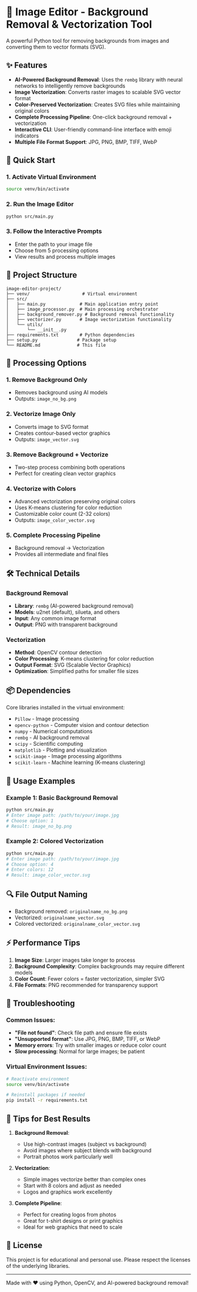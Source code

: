 # 🎨 Image Editor - Background Removal & Vectorization Tool

A powerful Python tool for removing backgrounds from images and converting them to vector formats (SVG).

## ✨ Features

- **AI-Powered Background Removal**: Uses the `rembg` library with neural networks to intelligently remove backgrounds
- **Image Vectorization**: Converts raster images to scalable SVG vector format
- **Color-Preserved Vectorization**: Creates SVG files while maintaining original colors
- **Complete Processing Pipeline**: One-click background removal + vectorization
- **Interactive CLI**: User-friendly command-line interface with emoji indicators
- **Multiple File Format Support**: JPG, PNG, BMP, TIFF, WebP

## 🚀 Quick Start

### 1. Activate Virtual Environment
```bash
source venv/bin/activate
```

### 2. Run the Image Editor
```bash
python src/main.py
```

### 3. Follow the Interactive Prompts
- Enter the path to your image file
- Choose from 5 processing options
- View results and process multiple images

## 📁 Project Structure

```
image-editor-project/
├── venv/                    # Virtual environment
├── src/
│   ├── main.py             # Main application entry point
│   ├── image_processor.py  # Main processing orchestrator
│   ├── background_remover.py # Background removal functionality
│   ├── vectorizer.py       # Image vectorization functionality
│   └── utils/
│       └── __init__.py
├── requirements.txt        # Python dependencies
├── setup.py               # Package setup
└── README.md              # This file
```

## 🔧 Processing Options

### 1. Remove Background Only
- Removes background using AI models
- Outputs: `image_no_bg.png`

### 2. Vectorize Image Only
- Converts image to SVG format
- Creates contour-based vector graphics
- Outputs: `image_vector.svg`

### 3. Remove Background + Vectorize
- Two-step process combining both operations
- Perfect for creating clean vector graphics

### 4. Vectorize with Colors
- Advanced vectorization preserving original colors
- Uses K-means clustering for color reduction
- Customizable color count (2-32 colors)
- Outputs: `image_color_vector.svg`

### 5. Complete Processing Pipeline
- Background removal → Vectorization
- Provides all intermediate and final files

## 🛠 Technical Details

### Background Removal
- **Library**: `rembg` (AI-powered background removal)
- **Models**: u2net (default), silueta, and others
- **Input**: Any common image format
- **Output**: PNG with transparent background

### Vectorization
- **Method**: OpenCV contour detection
- **Color Processing**: K-means clustering for color reduction
- **Output Format**: SVG (Scalable Vector Graphics)
- **Optimization**: Simplified paths for smaller file sizes

## 📦 Dependencies

Core libraries installed in the virtual environment:
- `Pillow` - Image processing
- `opencv-python` - Computer vision and contour detection
- `numpy` - Numerical computations
- `rembg` - AI background removal
- `scipy` - Scientific computing
- `matplotlib` - Plotting and visualization
- `scikit-image` - Image processing algorithms
- `scikit-learn` - Machine learning (K-means clustering)

## 🎯 Usage Examples

### Example 1: Basic Background Removal
```bash
python src/main.py
# Enter image path: /path/to/your/image.jpg
# Choose option: 1
# Result: image_no_bg.png
```

### Example 2: Colored Vectorization
```bash
python src/main.py
# Enter image path: /path/to/your/image.jpg
# Choose option: 4
# Enter colors: 12
# Result: image_color_vector.svg
```

## 🔍 File Output Naming

- Background removed: `originalname_no_bg.png`
- Vectorized: `originalname_vector.svg`
- Colored vectorized: `originalname_color_vector.svg`

## ⚡ Performance Tips

1. **Image Size**: Larger images take longer to process
2. **Background Complexity**: Complex backgrounds may require different models
3. **Color Count**: Fewer colors = faster vectorization, simpler SVG
4. **File Formats**: PNG recommended for transparency support

## 🐛 Troubleshooting

### Common Issues:
- **"File not found"**: Check file path and ensure file exists
- **"Unsupported format"**: Use JPG, PNG, BMP, TIFF, or WebP
- **Memory errors**: Try with smaller images or reduce color count
- **Slow processing**: Normal for large images; be patient

### Virtual Environment Issues:
```bash
# Reactivate environment
source venv/bin/activate

# Reinstall packages if needed
pip install -r requirements.txt
```

## 🎨 Tips for Best Results

1. **Background Removal**:
   - Use high-contrast images (subject vs background)
   - Avoid images where subject blends with background
   - Portrait photos work particularly well

2. **Vectorization**:
   - Simple images vectorize better than complex ones
   - Start with 8 colors and adjust as needed
   - Logos and graphics work excellently

3. **Complete Pipeline**:
   - Perfect for creating logos from photos
   - Great for t-shirt designs or print graphics
   - Ideal for web graphics that need to scale

## 📝 License

This project is for educational and personal use. Please respect the licenses of the underlying libraries.

---

Made with ❤️ using Python, OpenCV, and AI-powered background removal!